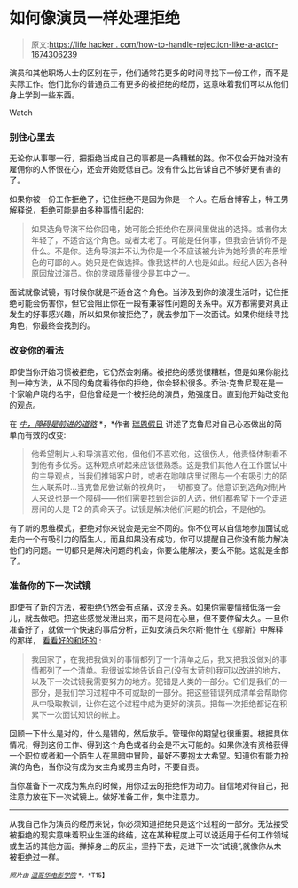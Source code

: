 # 如何像演员一样处理拒绝

> 原文:[https://life hacker . com/how-to-handle-rejection-like-a-actor-1674306239](https://lifehacker.com/how-to-handle-rejection-like-an-actor-1674306239)

演员和其他职场人士的区别在于，他们通常花更多的时间寻找下一份工作，而不是实际工作。他们比你的普通员工有更多的被拒绝的经历，这意味着我们可以从他们身上学到一些东西。

Watch

### 别往心里去

无论你从事哪一行，把拒绝当成自己的事都是一条糟糕的路。你不仅会开始对没有雇佣你的人怀恨在心，还会开始贬低自己。没有什么比告诉自己不够好更有害的了。

如果你被一份工作拒绝了，记住拒绝不是因为你是一个人。在后台博客上，特工男解释说，拒绝可能是由多种事情引起的:

> 如果选角导演不给你回电，她可能会拒绝你在房间里做出的选择。或者你太年轻了，不适合这个角色。或者太老了。可能是任何事，但我会告诉你不是什么。不是你。选角导演并不认为你是一个不应该被允许为她珍贵的布景增色的可鄙的人。她只是在做选择。像我这样的人也是如此。经纪人因为各种原因放过演员。你的灵魂质量很少是其中之一。

面试就像试镜，有时候你就是不适合这个角色。当涉及到你的浪漫生活时，记住拒绝可能会伤害你，但它会阻止你在一段有兼容性问题的关系中。双方都需要对真正发生的好事感兴趣，所以如果你被拒绝了，就去参加下一次面试。如果你继续寻找角色，你最终会找到的。

### 改变你的看法

即使当你开始习惯被拒绝，它仍然会刺痛。被拒绝的感觉很糟糕，但是如果你能找到一种方法，从不同的角度看待你的拒绝，你会轻松很多。乔治·克鲁尼现在是一个家喻户晓的名字，但他曾经是一个被拒绝的演员，勉强度日。直到他开始改变他的观点。

在 [*中，障碍是前进的道路*](http://lifehacker.com/the-obstacle-is-the-way-the-right-mindset-for-finding-1665117695) *，*作者 [瑞恩假日](http://lifehacker.com/im-ryan-holiday-and-this-is-how-i-work-1485776137) 讲述了克鲁尼对自己心态做出的简单而有效的改变:

> 他希望制片人和导演喜欢他，但他们不喜欢他，这很伤人，他责怪体制看不到他有多优秀。这种观点听起来应该很熟悉。这是我们其他人在工作面试中的主导观点，当我们推销客户时，或者在咖啡店里试图与一个有吸引力的陌生人联系时...当克鲁尼尝试新的视角时，一切都变了。他意识到选角对制片人来说也是一个障碍——他们需要找到合适的人选，他们都希望下一个走进房间的人是 T2 的真命天子。试镜是解决他们问题的机会，不是他的。

有了新的思维模式，拒绝对你来说会是完全不同的。你不仅可以自信地参加面试或走向一个有吸引力的陌生人，而且如果没有成功，你可以提醒自己你没有能力解决他们的问题。一切都只是解决问题的机会，你要么能解决，要么不能。这就是全部了。

### 准备你的下一次试镜

即使有了新的方法，被拒绝仍然会有点痛，这没关系。如果你需要情绪低落一会儿，就去做吧。把这些感觉发泄出来，而不是闷在心里，但不要停留太久。一旦你准备好了，就做一个快速的事后分析，正如女演员朱尔斯·鲍什在《缪斯》中解释的那样， [看看好的和坏的](https://www.themuse.com/advice/building-your-acting-career-how-to-deal-with-rejection) :

> 我回家了，在我把我做对的事情都列了一个清单之后，我又把我没做对的事情都列了一个清单。我很诚实地告诉自己(没有太苛刻)我可以改进的地方，以及下一次试镜我需要努力的地方。犯错是人类的一部分。它们是我们的一部分，是我们学习过程中不可或缺的一部分。把这些错误列成清单会帮助你从中吸取教训，让你在这个过程中成为更好的演员。把每一次拒绝都记在积累下一次面试知识的帐上。

回顾一下什么是对的，什么是错的，然后放手。管理你的期望也很重要。根据具体情况，得到这份工作、得到这个角色或者约会是不太可能的。如果你没有资格获得一个职位或者和一个陌生人在黑暗中冒险，最好不要抱太大希望。知道你有能力扮演的角色，当你没有成为女主角或男主角时，不要自责。

当你准备下一次成为焦点的时候，用你过去的拒绝作为动力。自信地对待自己，把注意力放在下一次试镜上。做好准备工作，集中注意力。

* * *

从我自己作为演员的经历来说，你必须知道拒绝只是这个过程的一部分。无法接受被拒绝的现实意味着职业生涯的终结，这在某种程度上可以说适用于任何工作领域或生活的其他方面。掸掉身上的灰尘，坚持下去，走进下一次“试镜”,就像你从未被拒绝过一样。

<small>*照片由*</small> [<small>*温哥华电影学院*</small>](https://www.flickr.com/photos/vancouverfilmschool/3672794277) <small>*。*T15】</small>